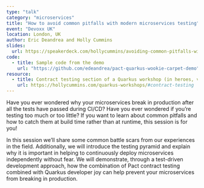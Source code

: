 ```yaml
---
type: "talk"
category: "microservices"
title: "How to avoid common pitfalls with modern microservices testing"
event: "Devoxx UK"
location: London, UK
author: Eric Deandrea and Holly Cummins
slides:
  url: https://speakerdeck.com/hollycummins/avoiding-common-pitfalls-with-modern-microservices-testing-e2f41b66-5b5d-40e9-a19b-5703c344292d
code: 
  - title: Sample code from the demo
    url: "https://github.com/edeandrea/pact-quarkus-wookie-carpet-demo"
resource:
  - title: Contract testing section of a Quarkus workshop (in heroes, villains, and fight submodules)
    url: https://hollycummins.com/quarkus-workshops/#contract-testing
---
```


Have you ever wondered why your microservices break in production after all the tests have passed during CI/CD? Have you ever wondered if you’re testing too much or too little? If you want to learn about common pitfalls and how to catch them at build time rather than at runtime, this session is for you!


In this session we’ll share some common battle scars from our experiences in the field. Additionally, we will introduce the testing pyramid and explain why it is important in helping to continuously deploy microservices independently without fear. We will demonstrate, through a test-driven development approach, how the combination of Pact contract testing combined with Quarkus developer joy can help prevent your microservices from breaking in production.